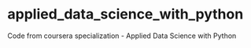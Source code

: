 # applied_data_science_with_python
 Code from coursera specialization - Applied Data Science with Python
